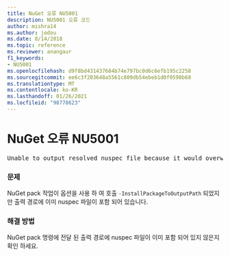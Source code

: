 ```yaml
---
title: NuGet 오류 NU5001
description: NU5001 오류 코드
author: mishra14
ms.author: jodou
ms.date: 8/14/2018
ms.topic: reference
ms.reviewer: anangaur
f1_keywords:
- NU5001
ms.openlocfilehash: d9f8bd431437684b74e797bc0d6c6efb195c2258
ms.sourcegitcommit: ee6c3f203648a5561c809db54ebeb1d0f0598b68
ms.translationtype: MT
ms.contentlocale: ko-KR
ms.lasthandoff: 01/26/2021
ms.locfileid: "98778623"
---
```

# <a name="nuget-error-nu5001"></a>NuGet 오류 NU5001
<pre>Unable to output resolved nuspec file because it would overwrite the original at 'F:\project\project.nuspec'.</pre>

### <a name="issue"></a>문제

NuGet pack 작업이 옵션을 사용 하 여 호출 `-InstallPackageToOutputPath` 되었지만 출력 경로에 이미 nuspec 파일이 포함 되어 있습니다.


### <a name="solution"></a>해결 방법

NuGet pack 명령에 전달 된 출력 경로에 nuspec 파일이 이미 포함 되어 있지 않은지 확인 하세요.

